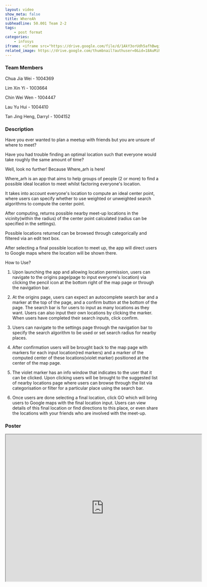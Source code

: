 ```yaml
---
layout: video
show_meta: false
title: WhereAh
subheadline: 50.001 Team 2-2
tags:
    - post format
categories:
    - infosys
iframe: <iframe src="https://drive.google.com/file/d/1AkY3orUdh5afhBwqiZ245vOMFVdrNRGV/preview" width="320" height="240"></iframe>
related_image: https://drive.google.com/thumbnail?authuser=0&id=18AuMiRIcEt8S0XIvVWON6QWzMxeMjgnc&sz=w300-h300-p-k-nu-iv1
---
```


### Team Members

Chua Jia Wei - 1004369

Lim Xin Yi - 1003664

Chin Wei Wen - 1004447

Lau Yu Hui - 1004410

Tan Jing Heng, Darryl - 1004152  

### Description

Have you ever wanted to plan a meetup with friends but you are unsure of where to meet?

Have you had trouble finding an optimal location such that everyone would take roughly the same amount of time?

Well, look no further! Because Where_arh is here!

Where_arh is an app that aims to help groups of people (2 or more) to find a possible ideal location to meet whilst factoring everyone's location.

It takes into account everyone's location to compute an ideal center point, where users can specify whether to use weighted or unweighted search algorithms to compute the center point.

After computing, returns possible nearby meet-up locations in the vicinity(within the radius) of the center point calculated (radius can be specified in the settings).

Possible locations returned can be browsed through categorically and filtered via an edit text box.

After selecting a final possible location to meet up, the app will direct users to Google maps where the location will be shown there.

How to Use?

1. Upon launching the app and allowing location permission, users can navigate to the origins page(page to input everyone's location) via clicking the pencil icon at the bottom right of the map page or through the navigation bar.

2. At the origins page, users can expect an autocomplete search bar and a marker at the top of the page, and a confirm button at the bottom of the page. The search bar is for users to input as many locations as they want. Users can also input their own locations by clicking the marker. When users have completed their search inputs, click confirm.

3. Users can navigate to the settings page through the navigation bar to specify the search algorithm to be used or set search radius for nearby places.

4. After confirmation users will be brought back to the map page with markers for each input location(red markers) and a marker of the computed center of these locations(violet marker) positioned at the center of the map page.

5. The violet marker has an info window that indicates to the user that it can be clicked. Upon clicking users will be brought to the suggested list of nearby locations page where users can browse through the list via categorisation or filter for a particular place using the search bar.

6. Once users are done selecting a final location, click GO which will bring users to Google maps with the final location input. Users can view details of this final location or find directions to this place, or even share the locations with your friends who are involved with the meet-up.

### Poster

<iframe src="https://drive.google.com/file/d/18AuMiRIcEt8S0XIvVWON6QWzMxeMjgnc/preview" width="640" height="480"></iframe>
